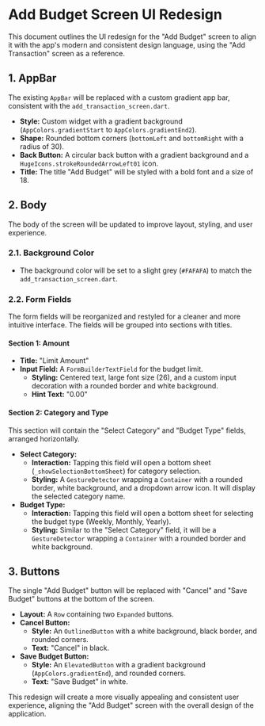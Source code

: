 # Add Budget Screen UI Redesign

This document outlines the UI redesign for the "Add Budget" screen to align it with the app's modern and consistent design language, using the "Add Transaction" screen as a reference.

## 1. AppBar

The existing `AppBar` will be replaced with a custom gradient app bar, consistent with the `add_transaction_screen.dart`.

-   **Style:** Custom widget with a gradient background (`AppColors.gradientStart` to `AppColors.gradientEnd2`).
-   **Shape:** Rounded bottom corners (`bottomLeft` and `bottomRight` with a radius of 30).
-   **Back Button:** A circular back button with a gradient background and a `HugeIcons.strokeRoundedArrowLeft01` icon.
-   **Title:** The title "Add Budget" will be styled with a bold font and a size of 18.

## 2. Body

The body of the screen will be updated to improve layout, styling, and user experience.

### 2.1. Background Color

-   The background color will be set to a slight grey (`#FAFAFA`) to match the `add_transaction_screen.dart`.

### 2.2. Form Fields

The form fields will be reorganized and restyled for a cleaner and more intuitive interface. The fields will be grouped into sections with titles.

#### Section 1: Amount

-   **Title:** "Limit Amount"
-   **Input Field:** A `FormBuilderTextField` for the budget limit.
    -   **Styling:** Centered text, large font size (26), and a custom input decoration with a rounded border and white background.
    -   **Hint Text:** "0.00"

#### Section 2: Category and Type

This section will contain the "Select Category" and "Budget Type" fields, arranged horizontally.

-   **Select Category:**
    -   **Interaction:** Tapping this field will open a bottom sheet (`_showSelectionBottomSheet`) for category selection.
    -   **Styling:** A `GestureDetector` wrapping a `Container` with a rounded border, white background, and a dropdown arrow icon. It will display the selected category name.
-   **Budget Type:**
    -   **Interaction:** Tapping this field will open a bottom sheet for selecting the budget type (Weekly, Monthly, Yearly).
    -   **Styling:** Similar to the "Select Category" field, it will be a `GestureDetector` wrapping a `Container` with a rounded border and white background.

## 3. Buttons

The single "Add Budget" button will be replaced with "Cancel" and "Save Budget" buttons at the bottom of the screen.

-   **Layout:** A `Row` containing two `Expanded` buttons.
-   **Cancel Button:**
    -   **Style:** An `OutlinedButton` with a white background, black border, and rounded corners.
    -   **Text:** "Cancel" in black.
-   **Save Budget Button:**
    -   **Style:** An `ElevatedButton` with a gradient background (`AppColors.gradientEnd`), and rounded corners.
    -   **Text:** "Save Budget" in white.

This redesign will create a more visually appealing and consistent user experience, aligning the "Add Budget" screen with the overall design of the application.